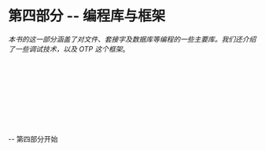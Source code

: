 # 第四部分 -- 编程库与框架


*本书的这一部分涵盖了对文件、套接字及数据库等编程的一些主要库。我们还介绍了一些调试技术，以及 OTP 这个框架*。

<br />
<br />
<br />
<br />
<br />
<br />
<br />
<br />








-- 第四部分开始
